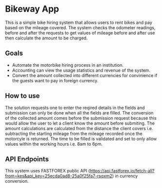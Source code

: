 # Bikeway App
This is a simple bike hiring system that allows users to rent bikes and pay based on the mileage covered. The system checks the odometer readings, before and after the requests to get values of mileage before and after use then calculate the amount to be charged.

## Goals

- Automate the motorbike hiring process in an institution.
- Accounting can view the usage statistics and revenue of the system.
- Convert the amount collected into different currencies for convinience if the guests want to pay in foreign currency.

## How to use
The solution requests one to enter the reqired details in the fields and submission can only be done when all the fields are filled. The conversion of the collected amount comes before the submission request because this would allow the user to let a client know the amount before submiting. The amount calculations are calculated from the distance the client covers i.e. subtracting the starting mileage from the mileage recorded once the motorcyle is returned. The time to be filled is validated and set to only allow values within the working hours i.e. 8am to 6pm. 

## API Endpoints
This system uses FASTFOREX public API (https://api.fastforex.io/fetch-all?from=kes&api_key=25ecda0ad8-25a0f25fa7-rsqxm2) in currency conversion.

